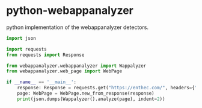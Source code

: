 # python-webappanalyzer

python implementation of the webappanalyzer detectors.

```python
import json

import requests
from requests import Response

from webappanalyzer.webappanalyzer import Wappalyzer
from webappanalyzer.web_page import WebPage

if __name__ == '__main__':
    response: Response = requests.get("https://enthec.com/", headers={"User-Agent": "Mozilla/5.0 (X11; Linux x86_64; rv:127.0) Gecko/20100101 Firefox/127.0"})
    page: WebPage = WebPage.new_from_response(response)
    print(json.dumps(Wappalyzer().analyze(page), indent=2))

```
